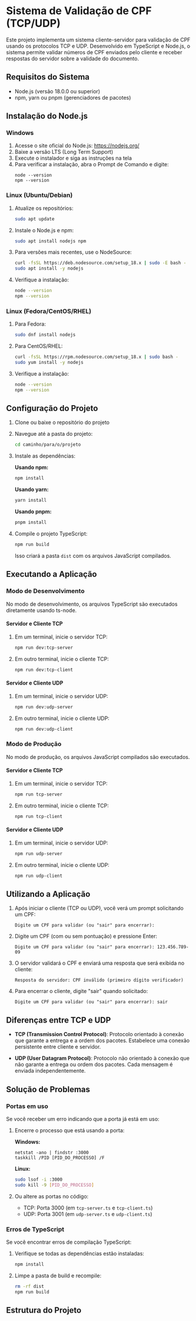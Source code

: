 # Sistema de Validação de CPF (TCP/UDP)

Este projeto implementa um sistema cliente-servidor para validação de CPF usando os protocolos TCP e UDP. Desenvolvido em TypeScript e Node.js, o sistema permite validar números de CPF enviados pelo cliente e receber respostas do servidor sobre a validade do documento.

## Requisitos do Sistema

- Node.js (versão 18.0.0 ou superior)
- npm, yarn ou pnpm (gerenciadores de pacotes)

## Instalação do Node.js

### Windows

1. Acesse o site oficial do Node.js: https://nodejs.org/
2. Baixe a versão LTS (Long Term Support)
3. Execute o instalador e siga as instruções na tela
4. Para verificar a instalação, abra o Prompt de Comando e digite:
   ```
   node --version
   npm --version
   ```

### Linux (Ubuntu/Debian)

1. Atualize os repositórios:
   ```bash
   sudo apt update
   ```

2. Instale o Node.js e npm:
   ```bash
   sudo apt install nodejs npm
   ```

3. Para versões mais recentes, use o NodeSource:
   ```bash
   curl -fsSL https://deb.nodesource.com/setup_18.x | sudo -E bash -
   sudo apt install -y nodejs
   ```

4. Verifique a instalação:
   ```bash
   node --version
   npm --version
   ```

### Linux (Fedora/CentOS/RHEL)

1. Para Fedora:
   ```bash
   sudo dnf install nodejs
   ```

2. Para CentOS/RHEL:
   ```bash
   curl -fsSL https://rpm.nodesource.com/setup_18.x | sudo bash -
   sudo yum install -y nodejs
   ```

3. Verifique a instalação:
   ```bash
   node --version
   npm --version
   ```

## Configuração do Projeto

1. Clone ou baixe o repositório do projeto

2. Navegue até a pasta do projeto:
   ```bash
   cd caminho/para/o/projeto
   ```

3. Instale as dependências:

   **Usando npm:**
   ```bash
   npm install
   ```

   **Usando yarn:**
   ```bash
   yarn install
   ```

   **Usando pnpm:**
   ```bash
   pnpm install
   ```

4. Compile o projeto TypeScript:
   ```bash
   npm run build
   ```
   Isso criará a pasta `dist` com os arquivos JavaScript compilados.

## Executando a Aplicação

### Modo de Desenvolvimento

No modo de desenvolvimento, os arquivos TypeScript são executados diretamente usando ts-node.

#### Servidor e Cliente TCP

1. Em um terminal, inicie o servidor TCP:
   ```bash
   npm run dev:tcp-server
   ```

2. Em outro terminal, inicie o cliente TCP:
   ```bash
   npm run dev:tcp-client
   ```

#### Servidor e Cliente UDP

1. Em um terminal, inicie o servidor UDP:
   ```bash
   npm run dev:udp-server
   ```

2. Em outro terminal, inicie o cliente UDP:
   ```bash
   npm run dev:udp-client
   ```

### Modo de Produção

No modo de produção, os arquivos JavaScript compilados são executados.

#### Servidor e Cliente TCP

1. Em um terminal, inicie o servidor TCP:
   ```bash
   npm run tcp-server
   ```

2. Em outro terminal, inicie o cliente TCP:
   ```bash
   npm run tcp-client
   ```

#### Servidor e Cliente UDP

1. Em um terminal, inicie o servidor UDP:
   ```bash
   npm run udp-server
   ```

2. Em outro terminal, inicie o cliente UDP:
   ```bash
   npm run udp-client
   ```

## Utilizando a Aplicação

1. Após iniciar o cliente (TCP ou UDP), você verá um prompt solicitando um CPF:
   ```
   Digite um CPF para validar (ou "sair" para encerrar):
   ```

2. Digite um CPF (com ou sem pontuação) e pressione Enter:
   ```
   Digite um CPF para validar (ou "sair" para encerrar): 123.456.789-09
   ```

3. O servidor validará o CPF e enviará uma resposta que será exibida no cliente:
   ```
   Resposta do servidor: CPF inválido (primeiro dígito verificador)
   ```

4. Para encerrar o cliente, digite "sair" quando solicitado:
   ```
   Digite um CPF para validar (ou "sair" para encerrar): sair
   ```

## Diferenças entre TCP e UDP

- **TCP (Transmission Control Protocol)**: Protocolo orientado à conexão que garante a entrega e a ordem dos pacotes. Estabelece uma conexão persistente entre cliente e servidor.

- **UDP (User Datagram Protocol)**: Protocolo não orientado à conexão que não garante a entrega ou ordem dos pacotes. Cada mensagem é enviada independentemente.

## Solução de Problemas

### Portas em uso

Se você receber um erro indicando que a porta já está em uso:

1. Encerre o processo que está usando a porta:
   
   **Windows:**
   ```
   netstat -ano | findstr :3000
   taskkill /PID [PID_DO_PROCESSO] /F
   ```

   **Linux:**
   ```bash
   sudo lsof -i :3000
   sudo kill -9 [PID_DO_PROCESSO]
   ```

2. Ou altere as portas no código:
   - TCP: Porta 3000 (em `tcp-server.ts` e `tcp-client.ts`)
   - UDP: Porta 3001 (em `udp-server.ts` e `udp-client.ts`)

### Erros de TypeScript

Se você encontrar erros de compilação TypeScript:

1. Verifique se todas as dependências estão instaladas:
   ```bash
   npm install
   ```

2. Limpe a pasta de build e recompile:
   ```bash
   rm -rf dist
   npm run build
   ```

## Estrutura do Projeto 
